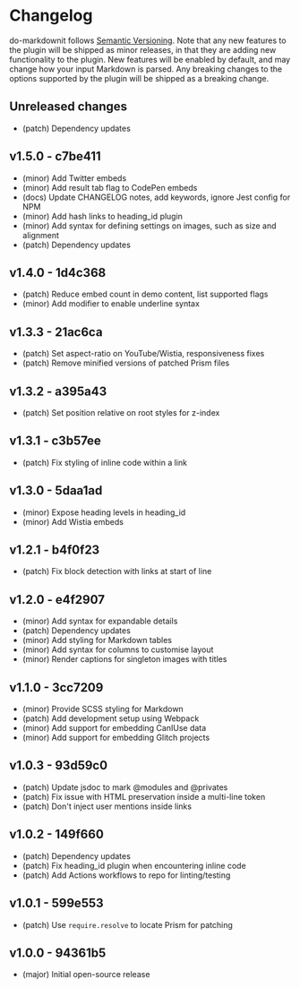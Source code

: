 # Changelog

do-markdownit follows [Semantic Versioning](https://semver.org). Note that any new features to the
plugin will be shipped as minor releases, in that they are adding new functionality to the plugin.
New features will be enabled by default, and may change how your input Markdown is parsed. Any
breaking changes to the options supported by the plugin will be shipped as a breaking change.

## Unreleased changes

<!--
All changes being submitted through PRs should be added to this section.
Please add a new list item to the top of this section with a summary of the change.
Each list item should be prefixed with `(patch)` or `(minor)` or `(major)`.

Any non-code changes should be prefixed with `(docs)`.

See `PUBLISH.md` for instructions on how to publish a new version.
-->

- (patch) Dependency updates


## v1.5.0 - c7be411

- (minor) Add Twitter embeds
- (minor) Add result tab flag to CodePen embeds
- (docs) Update CHANGELOG notes, add keywords, ignore Jest config for NPM
- (minor) Add hash links to heading_id plugin
- (minor) Add syntax for defining settings on images, such as size and alignment
- (patch) Dependency updates


## v1.4.0 - 1d4c368

- (patch) Reduce embed count in demo content, list supported flags
- (minor) Add modifier to enable underline syntax


## v1.3.3 - 21ac6ca

- (patch) Set aspect-ratio on YouTube/Wistia, responsiveness fixes
- (patch) Remove minified versions of patched Prism files


## v1.3.2 - a395a43

- (patch) Set position relative on root styles for z-index


## v1.3.1 - c3b57ee

- (patch) Fix styling of inline code within a link


## v1.3.0 - 5daa1ad

- (minor) Expose heading levels in heading_id
- (minor) Add Wistia embeds


## v1.2.1 - b4f0f23

- (patch) Fix block detection with links at start of line


## v1.2.0 - e4f2907

- (minor) Add syntax for expandable details
- (patch) Dependency updates
- (minor) Add styling for Markdown tables
- (minor) Add syntax for columns to customise layout
- (minor) Render captions for singleton images with titles


## v1.1.0 - 3cc7209

- (minor) Provide SCSS styling for Markdown
- (patch) Add development setup using Webpack
- (minor) Add support for embedding CanIUse data
- (minor) Add support for embedding Glitch projects


## v1.0.3 - 93d59c0

- (patch) Update jsdoc to mark @modules and @privates
- (patch) Fix issue with HTML preservation inside a multi-line token
- (patch) Don't inject user mentions inside links


## v1.0.2 - 149f660

- (patch) Dependency updates
- (patch) Fix heading_id plugin when encountering inline code
- (patch) Add Actions workflows to repo for linting/testing


## v1.0.1 - 599e553

- (patch) Use `require.resolve` to locate Prism for patching


## v1.0.0 - 94361b5

- (major) Initial open-source release
